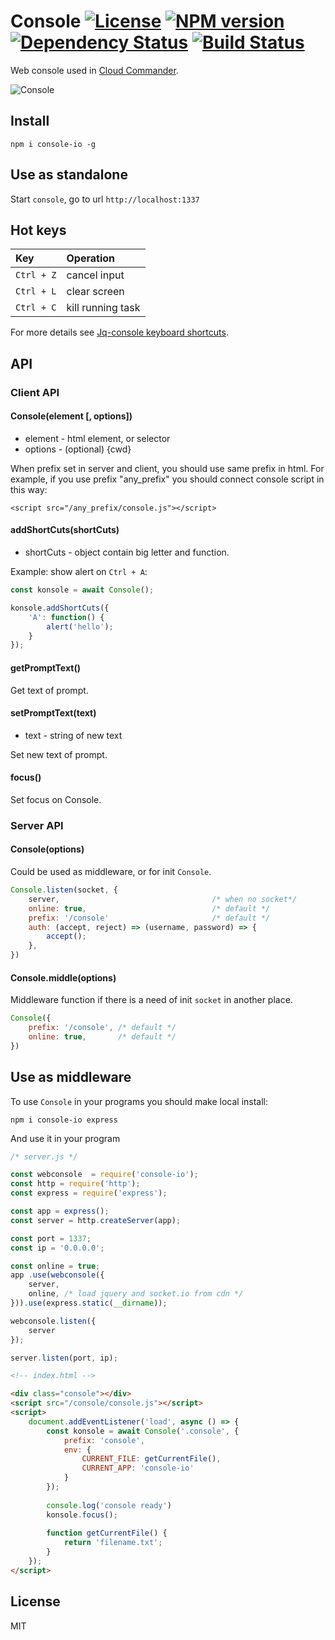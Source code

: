 Console [![License][LicenseIMGURL]][LicenseURL] [![NPM version][NPMIMGURL]][NPMURL] [![Dependency Status][DependencyStatusIMGURL]][DependencyStatusURL] [![Build Status][BuildStatusIMGURL]][BuildStatusURL]
=======
[NPMIMGURL]:                https://img.shields.io/npm/v/console-io.svg?style=flat
[BuildStatusIMGURL]:        https://img.shields.io/travis/cloudcmd/console-io/master.svg?style=flat
[DependencyStatusIMGURL]:   https://img.shields.io/david/cloudcmd/console-io.svg?style=flat
[LicenseIMGURL]:            https://img.shields.io/badge/license-MIT-317BF9.svg?style=flat
[NPM_INFO_IMG]:             https://nodei.co/npm/console-io.png
[NPMURL]:                   https://npmjs.org/package/console-io "npm"
[BuildStatusURL]:           https://travis-ci.org/cloudcmd/console-io  "Build Status"
[DependencyStatusURL]:      https://david-dm.org/cloudcmd/console-io "Dependency Status"
[LicenseURL]:               https://tldrlegal.com/license/mit-license "MIT License"

Web console used in [Cloud Commander](http://cloudcmd.io).

![Console](https://raw.githubusercontent.com/cloudcmd/console/master/img/console.png "Console")

## Install

`npm i console-io -g`

## Use as standalone

Start `console`, go to url `http://localhost:1337`

## Hot keys

|Key                    |Operation
|:----------------------|:--------------------------------------------
| `Ctrl + Z`            | cancel input
| `Ctrl + L`            | clear screen
| `Ctrl + C`            | kill running task

For more details see [Jq-console keyboard shortcuts](https://github.com/replit/jq-console#default-key-config).

## API

### Client API

#### Console(element [, options])

- element   - html element, or selector
- options   - (optional) {cwd}

When prefix set in server and client, you should use same prefix in html.
For example, if you use prefix "any_prefix" you should connect
console script in this way:

`<script src="/any_prefix/console.js"></script>`

#### addShortCuts(shortCuts)

- shortCuts - object contain big letter and function.

Example: show alert on `Ctrl + A`:

```js
const konsole = await Console();

konsole.addShortCuts({
    'A': function() {
        alert('hello');
    }
});
```

#### getPromptText()

Get text of prompt.

#### setPromptText(text)

- text - string of new text

Set new text of prompt.

#### focus()

Set focus on Console.

### Server API

#### Console(options)

Could be used as middleware, or for init `Console`.

```js
Console.listen(socket, {
    server,                                  /* when no socket*/
    online: true,                            /* default */
    prefix: '/console'                       /* default */
    auth: (accept, reject) => (username, password) => {
        accept();
    },
})
```

#### Console.middle(options)

Middleware function if there is a need of init `socket` in another place.

```js
Console({
    prefix: '/console', /* default */
    online: true,       /* default */
})
```

## Use as middleware

To use `Console` in your programs you should make local install:

`npm i console-io express`

And use it in your program

```js
/* server.js */

const webconsole  = require('console-io');
const http = require('http');
const express = require('express');

const app = express();
const server = http.createServer(app);

const port = 1337;
const ip = '0.0.0.0';

const online = true;
app .use(webconsole({
    server,
    online, /* load jquery and socket.io from cdn */
})).use(express.static(__dirname));

webconsole.listen({
    server
});

server.listen(port, ip);
```

```html
<!-- index.html -->

<div class="console"></div>
<script src="/console/console.js"></script>
<script>
    document.addEventListener('load', async () => {
        const konsole = await Console('.console', {
            prefix: 'console',
            env: {
                CURRENT_FILE: getCurrentFile(),
                CURRENT_APP: 'console-io'
            }
        });
        
        console.log('console ready')
        konsole.focus();
        
        function getCurrentFile() {
            return 'filename.txt';
        }
    });
</script>
```

## License

MIT

